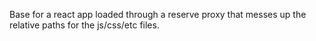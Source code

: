 Base for a react app loaded through a reserve proxy that messes up the relative paths for the js/css/etc files.
